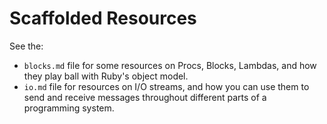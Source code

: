 Scaffolded Resources
==

See the:

- `blocks.md` file for some resources on Procs, Blocks, Lambdas, and how they play ball with Ruby's object model.
- `io.md` file for resources on I/O streams, and how you can use them to send and receive messages throughout different parts of a programming system.